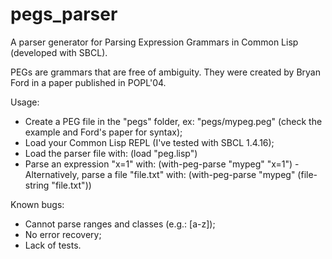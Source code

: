 # pegs_parser
A parser generator for Parsing Expression Grammars in Common Lisp (developed with SBCL).

PEGs are grammars that are free of ambiguity. They were created by Bryan Ford in a paper published in POPL'04.

Usage:
- Create a PEG file in the "pegs" folder, ex: "pegs/mypeg.peg" (check the example and Ford's paper for syntax);
- Load your Common Lisp REPL (I've tested with SBCL 1.4.16);
- Load the parser file with:
    (load "peg.lisp")
- Parse an expression "x=1" with:
  (with-peg-parse "mypeg" "x=1")
 -Alternatively, parse a file "file.txt" with:
  (with-peg-parse "mypeg" (file-string "file.txt"))

Known bugs:
- Cannot parse ranges and classes (e.g.: [a-z]);
- No error recovery;
- Lack of tests.